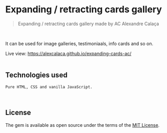 # Expanding / retracting cards gallery

> Expanding / retracting cards gallery made by AC Alexandre Calaça

<br/>

It can be used for image galleries, testimoniaals, info cards and so on.

Live view: https://alexcalaca.github.io/expanding-cards-ac/ <br/><br/>



## Technologies used
```
Pure HTML, CSS and vanilla JavaScript.
```
<br/>


## License

The gem is available as open source under the terms of the [MIT License](http://opensource.org/licenses/MIT).

